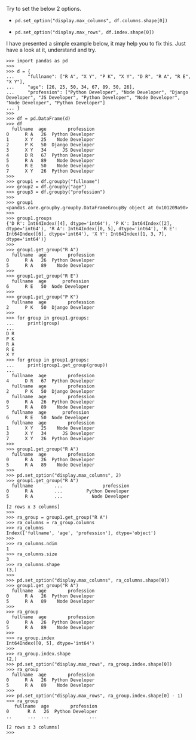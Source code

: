 Try to set the below 2 options.

+ `pd.set_option("display.max_columns", df.columns.shape[0])`

+ `pd.set_option("display.max_rows", df.index.shape[0])`


I have presented a simple example below, it may help you to fix this. Just have a look at it, understand and try.

    >>> import pandas as pd
    >>> 
    >>> d = {
    ...     "fullname": ["R A", "X Y", "P K", "X Y", "D R", "R A", "R E", "X Y"],
    ...     "age": [26, 25, 50, 34, 67, 89, 50, 26],
    ...     "profession": ["Python Developer", "Node Developer", "Django Developer", "JS Developer", "Python Developer", "Node Developer", "Node Developer", "Python Developer"]
    ... }
    >>> 
    >>> df = pd.DataFrame(d)
    >>> df
      fullname  age        profession
    0      R A   26  Python Developer
    1      X Y   25    Node Developer
    2      P K   50  Django Developer
    3      X Y   34      JS Developer
    4      D R   67  Python Developer
    5      R A   89    Node Developer
    6      R E   50    Node Developer
    7      X Y   26  Python Developer
    >>> 
    >>> group1 = df.groupby("fullname")
    >>> group2 = df.groupby("age")
    >>> group3 = df.groupby("profession")
    >>> 
    >>> group1
    <pandas.core.groupby.groupby.DataFrameGroupBy object at 0x101209a90>
    >>> 
    >>> group1.groups
    {'D R': Int64Index([4], dtype='int64'), 'P K': Int64Index([2], dtype='int64'), 'R A': Int64Index([0, 5], dtype='int64'), 'R E': Int64Index([6], dtype='int64'), 'X Y': Int64Index([1, 3, 7], dtype='int64')}
    >>> 
    >>> group1.get_group("R A")
      fullname  age        profession
    0      R A   26  Python Developer
    5      R A   89    Node Developer
    >>> 
    >>> group1.get_group("R E")
      fullname  age      profession
    6      R E   50  Node Developer
    >>> 
    >>> group1.get_group("P K")
      fullname  age        profession
    2      P K   50  Django Developer
    >>> 
    >>> for group in group1.groups:
    ...     print(group)
    ... 
    D R
    P K
    R A
    R E
    X Y
    >>> for group in group1.groups:
    ...     print(group1.get_group(group))
    ... 
      fullname  age        profession
    4      D R   67  Python Developer
      fullname  age        profession
    2      P K   50  Django Developer
      fullname  age        profession
    0      R A   26  Python Developer
    5      R A   89    Node Developer
      fullname  age      profession
    6      R E   50  Node Developer
      fullname  age        profession
    1      X Y   25    Node Developer
    3      X Y   34      JS Developer
    7      X Y   26  Python Developer
    >>> 
    >>> group1.get_group("R A")
      fullname  age        profession
    0      R A   26  Python Developer
    5      R A   89    Node Developer
    >>> 
    >>> pd.set_option("display.max_columns", 2)
    >>> group1.get_group("R A")
      fullname        ...               profession
    0      R A        ...         Python Developer
    5      R A        ...           Node Developer

    [2 rows x 3 columns]
    >>> 
    >>> ra_group = group1.get_group("R A")
    >>> ra_columns = ra_group.columns
    >>> ra_columns
    Index(['fullname', 'age', 'profession'], dtype='object')
    >>> 
    >>> ra_columns.ndim
    1
    >>> ra_columns.size
    3
    >>> ra_columns.shape
    (3,)
    >>> 
    >>> pd.set_option("display.max_columns", ra_columns.shape[0])
    >>> group1.get_group("R A")
      fullname  age        profession
    0      R A   26  Python Developer
    5      R A   89    Node Developer
    >>> 
    >>> ra_group
      fullname  age        profession
    0      R A   26  Python Developer
    5      R A   89    Node Developer
    >>> 
    >>> ra_group.index
    Int64Index([0, 5], dtype='int64')
    >>> 
    >>> ra_group.index.shape
    (2,)
    >>> pd.set_option("display.max_rows", ra_group.index.shape[0])
    >>> ra_group
      fullname  age        profession
    0      R A   26  Python Developer
    5      R A   89    Node Developer
    >>>
    >>> pd.set_option("display.max_rows", ra_group.index.shape[0] - 1)
    >>> ra_group
       fullname  age        profession
    0       R A   26  Python Developer
    ..      ...  ...               ...

    [2 rows x 3 columns]
    >>> 